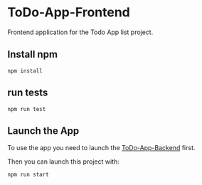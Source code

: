 # ToDo-App-Frontend
Frontend application for the Todo App list project.

## Install npm

```
npm install
```

## run tests

```
npm run test
```

## Launch the App

To use the app you need to launch the [ToDo-App-Backend](https://github.com/AbrahamRH/ToDo-App-Backend.git) first.

Then you can launch this project with:

```
npm run start
```